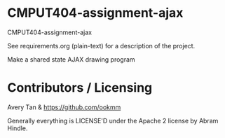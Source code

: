 CMPUT404-assignment-ajax
==============================

CMPUT404-assignment-ajax

See requirements.org (plain-text) for a description of the project.

Make a shared state AJAX drawing program

Contributors / Licensing
========================

Avery Tan & https://github.com/ookmm


Generally everything is LICENSE'D under the Apache 2 license by Abram Hindle.


